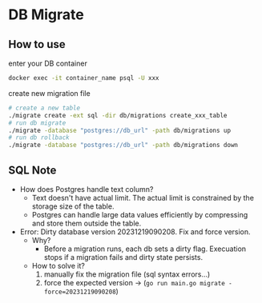 # DB Migrate

## How to use

enter your DB container

```bash
docker exec -it container_name psql -U xxx
```

create new migration file

```bash
# create a new table
./migrate create -ext sql -dir db/migrations create_xxx_table
# run db migrate
./migrate -database "postgres://db_url" -path db/migrations up
# run db rollback
./migrate -database "postgres://db_url" -path db/migrations down
```

## SQL Note

- How does Postgres handle text column?
  - Text doesn't have actual limit. The actual limit is constrained by the storage size of the table.
  - Postgres can handle large data values efficiently by compressing and store them outside the table.
- Error: Dirty database version 20231219090208. Fix and force version.
  - Why?
    - Before a migration runs, each db sets a dirty flag. Execuation stops if a migration fails and dirty state persists.
  - How to solve it?
    1. manually fix the migration file (sql syntax errors...)
    2. force the expected version -> (`go run main.go migrate -force=20231219090208`)
